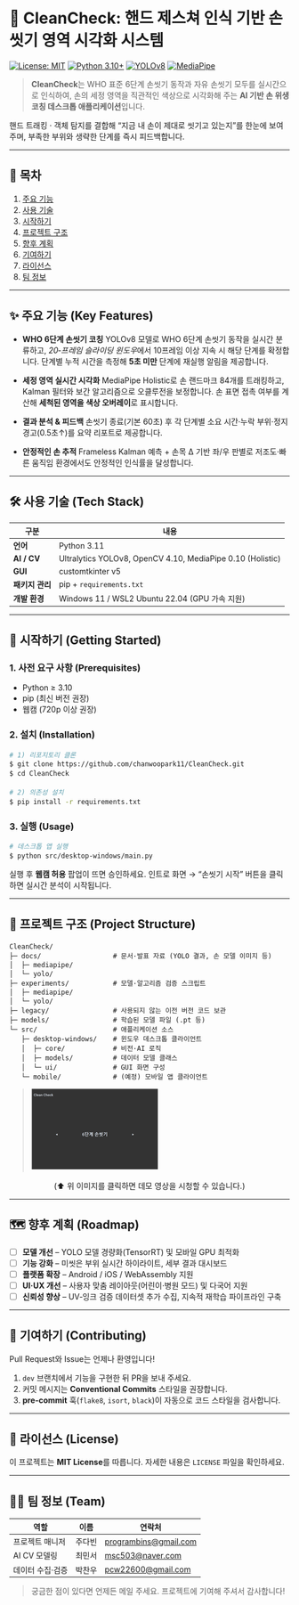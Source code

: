 # 🧼 CleanCheck: 핸드 제스쳐 인식 기반 손씻기 영역 시각화 시스템

[![License: MIT](https://img.shields.io/badge/License-MIT-green.svg)](LICENSE)
[![Python 3.10+](https://img.shields.io/badge/python-3.10%2B-blue?logo=python)](https://www.python.org/)
[![YOLOv8](https://img.shields.io/badge/YOLO-v8-orange)](https://github.com/ultralytics/ultralytics)
[![MediaPipe](https://img.shields.io/badge/MediaPipe-0.10-brightgreen)](https://mediapipe.dev/)

> **CleanCheck**는 WHO 표준 6단계 손씻기 동작과 자유 손씻기 모두를 실시간으로 인식하여, 손의 세정 영역을 직관적인 색상으로 시각화해 주는 **AI 기반 손 위생 코칭 데스크톱 애플리케이션**입니다.

핸드 트래킹 · 객체 탐지를 결합해 “지금 내 손이 제대로 씻기고 있는지”를 한눈에 보여 주며, 부족한 부위와 생략한 단계를 즉시 피드백합니다.

---

## 📑 목차

1. [주요 기능](#-주요-기능-key-features)
2. [사용 기술](#-사용-기술-tech-stack)
3. [시작하기](#-시작하기-getting-started)
4. [프로젝트 구조](#-프로젝트-구조-project-structure)
5. [향후 계획](#-향후-계획-roadmap)
6. [기여하기](#-기여하기-contributing)
7. [라이선스](#-라이선스-license)
8. [팀 정보](#-팀-정보-team)

---

## ✨ 주요 기능 (Key Features)

* **WHO 6단계 손씻기 코칭**
  YOLOv8 모델로 WHO 6단계 손씻기 동작을 실시간 분류하고, *20‑프레임 슬라이딩 윈도우*에서 10프레임 이상 지속 시 해당 단계를 확정합니다. 단계별 누적 시간을 측정해 **5초 미만** 단계에 재실행 알림을 제공합니다.

* **세정 영역 실시간 시각화**
  MediaPipe Holistic로 손 랜드마크 84개를 트래킹하고, Kalman 필터와 보간 알고리즘으로 오클루전을 보정합니다. 손 표면 접촉 여부를 계산해 **세척된 영역을 색상 오버레이**로 표시합니다.

* **결과 분석 & 피드백**
  손씻기 종료(기본 60초) 후 각 단계별 소요 시간·누락 부위·정지 경고(0.5초↑)를 요약 리포트로 제공합니다.

* **안정적인 손 추적**
  Frameless Kalman 예측 + 손목 Δ 기반 좌/우 판별로 저조도·빠른 움직임 환경에서도 안정적인 인식률을 달성합니다.

---

## 🛠️ 사용 기술 (Tech Stack)

| 구분          | 내용                                                         |
| ----------- | ---------------------------------------------------------- |
| **언어**      | Python 3.11                                                |
| **AI / CV** | Ultralytics YOLOv8, OpenCV 4.10, MediaPipe 0.10 (Holistic) |
| **GUI**     | customtkinter v5                                           |
| **패키지 관리**  | pip + `requirements.txt`                                   |
| **개발 환경**   | Windows 11 / WSL2 Ubuntu 22.04 (GPU 가속 지원)                 |

---

## 🚀 시작하기 (Getting Started)

### 1. 사전 요구 사항 (Prerequisites)

* Python ≥ 3.10
* pip (최신 버전 권장)
* 웹캠 (720p 이상 권장)

### 2. 설치 (Installation)

```bash
# 1) 리포지토리 클론
$ git clone https://github.com/chanwoopark11/CleanCheck.git
$ cd CleanCheck

# 2) 의존성 설치
$ pip install -r requirements.txt


```

### 3. 실행 (Usage)

```bash
# 데스크톱 앱 실행
$ python src/desktop-windows/main.py
```

실행 후 **웹캠 허용** 팝업이 뜨면 승인하세요. 인트로 화면 → “손씻기 시작” 버튼을 클릭하면 실시간 분석이 시작됩니다.

---

## 📂 프로젝트 구조 (Project Structure)

```text
CleanCheck/
├─ docs/                  # 문서·발표 자료 (YOLO 결과, 손 모델 이미지 등)
│  ├─ mediapipe/
│  └─ yolo/
├─ experiments/           # 모델·알고리즘 검증 스크립트
│  ├─ mediapipe/
│  └─ yolo/
├─ legacy/                # 사용되지 않는 이전 버전 코드 보관
├─ models/                # 학습된 모델 파일 (.pt 등)
└─ src/                   # 애플리케이션 소스
   ├─ desktop-windows/    # 윈도우 데스크톱 클라이언트
   │  ├─ core/            # 비전·AI 로직
   │  ├─ models/          # 데이터 모델 클래스
   │  └─ ui/              # GUI 화면 구성
   └─ mobile/             # (예정) 모바일 앱 클라이언트
```

> [![CleanCheck 데모 영상](docs/mediapipe/img/demo.png)](https://youtu.be/GN2RJRM0xCs)
<p align="center">
  (⬆️ 위 이미지를 클릭하면 데모 영상을 시청할 수 있습니다.)
</p>

---

## 🗺️ 향후 계획 (Roadmap)

* [ ] **모델 개선** – YOLO 모델 경량화(TensorRT) 및 모바일 GPU 최적화
* [ ] **기능 강화** – 미씻은 부위 실시간 하이라이트, 세부 결과 대시보드
* [ ] **플랫폼 확장** – Android / iOS / WebAssembly 지원
* [ ] **UI·UX 개선** – 사용자 맞춤 레이아웃(어린이·병원 모드) 및 다국어 지원
* [ ] **신뢰성 향상** – UV‑잉크 검증 데이터셋 추가 수집, 지속적 재학습 파이프라인 구축

---

## 🤝 기여하기 (Contributing)

Pull Request와 Issue는 언제나 환영입니다! 

1. `dev` 브랜치에서 기능을 구현한 뒤 PR을 보내 주세요.
2. 커밋 메시지는 **Conventional Commits** 스타일을 권장합니다.
3. **pre‑commit** 훅(`flake8`, `isort`, `black`)이 자동으로 코드 스타일을 검사합니다.

---

## 📄 라이선스 (License)

이 프로젝트는 **MIT License**를 따릅니다. 자세한 내용은 `LICENSE` 파일을 확인하세요.

---

## 🧑‍💻 팀 정보 (Team)

| 역할                | 이름  | 연락처                                                       |
| ----------------- | --- | --------------------------------------------------------- |
| 프로젝트 매니저  | 주다빈 | [programbins@gmail.com](mailto:programbins@gmail.com) |
| AI CV 모델링         | 최민서 | [msc503@naver.com](mailto:[msc503@naver.com) |
| 데이터 수집·검증         | 박찬우 | [pcw22600@gmail.com](mailto:pcw22600@gmail.com) |

> 궁금한 점이 있다면 언제든 메일 주세요. 프로젝트에 기여해 주셔서 감사합니다!
